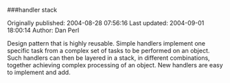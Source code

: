 ###handler stack

Originally published: 2004-08-28 07:56:16
Last updated: 2004-09-01 18:00:14
Author: Dan Perl

Design pattern that is highly reusable.  Simple handlers implement one specific task from a complex set of tasks to be performed on an object.  Such handlers can then be layered in a stack, in different combinations, together achieving complex processing of an object.  New handlers are easy to implement and add.